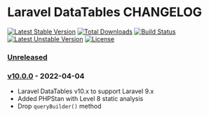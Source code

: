 # Laravel DataTables CHANGELOG

[![Latest Stable Version](https://poser.pugx.org/yajra/laravel-datatables-oracle/v/stable.png)](https://packagist.org/packages/yajra/laravel-datatables-oracle)
[![Total Downloads](https://poser.pugx.org/yajra/laravel-datatables-oracle/downloads.png)](https://packagist.org/packages/yajra/laravel-datatables-oracle)
[![Build Status](https://travis-ci.org/yajra/laravel-datatables.png?branch=master)](https://travis-ci.org/yajra/laravel-datatables)
[![Latest Unstable Version](https://poser.pugx.org/yajra/laravel-datatables-oracle/v/unstable.svg)](https://packagist.org/packages/yajra/laravel-datatables-oracle)
[![License](https://poser.pugx.org/yajra/laravel-datatables-oracle/license.svg)](https://packagist.org/packages/yajra/laravel-datatables-oracle)

### [Unreleased]

### [v10.0.0] - 2022-04-04

- Laravel DataTables v10.x to support Laravel 9.x
- Added PHPStan with Level 8 static analysis
- Drop `queryBuilder()` method

[Unreleased]: https://github.com/yajra/laravel-datatables/compare/v10.0.0...10.x
[v10.0.0]: https://github.com/yajra/laravel-datatables/compare/v10.0.0...10.x
